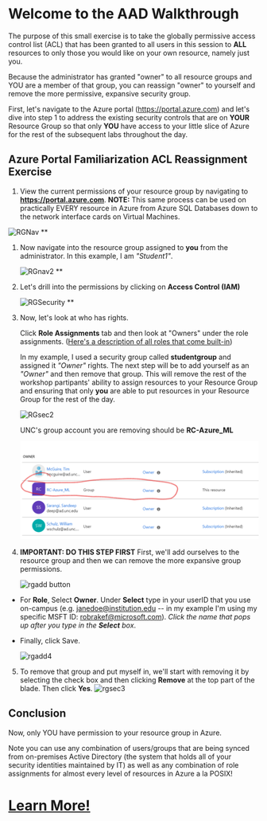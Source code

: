 # Welcome to the AAD Walkthrough 
The purpose of this small exercise is to take the globally permissive access control list (ACL) that has been granted to all users in this session to **ALL** resources to only those you would like on your own resource, namely just you. 

Because the administrator has granted "owner" to all resource groups and YOU are a member of that group, you can reassign "owner" to yourself and remove the more permissive, expansive security group.

First, let's navigate to the Azure portal (https://portal.azure.com) and let's dive into step 1 to address the existing security controls that are on **YOUR** Resource Group so that only **YOU** have access to your little slice of Azure for the rest of the subsequent labs throughout the day.

## Azure Portal Familiarization ACL Reassignment Exercise
1. View the current permissions of your resource group by navigating to **https://portal.azure.com**. **NOTE:** This same process can be used on practically EVERY resource in Azure from Azure SQL Databases down to the network interface cards on Virtual Machines.

![RGNav](images/RGNav.jpg)
** 

1. Now navigate into the resource group assigned to **you** from the administrator. In this example, I am *"Student1"*.

    ![RGnav2](images/rgnav2.jpg)
**

2. Let's drill into the permissions by clicking on **Access Control (IAM)**

    ![RGSecurity](images/rgsec1.jpg)
**

3. Now, let's look at who has rights.

    Click **Role Assignments** tab and then look at "Owners" under the  role assignments. ([Here's a description of all roles that come built-in](https://docs.microsoft.com/en-us/azure/active-directory/users-groups-roles/directory-assign-admin-roles))

    In my example, I used a security group called **studentgroup** and assigned it *"Owner"* rights. The next step will be to add yourself as an *"Owner"* and then remove that group. This will remove the rest of the workshop partipants' ability to assign resources to your Resource Group and ensuring that only **you** are able to put resources in your Resource Group for the rest of the day.

    ![RGsec2](images/rgsec2.jpg)

    UNC's group account you are removing should be **RC-Azure_ML** 
    <br>
    
    ![RGUNC](images/AAD-UNC.png)
4. **IMPORTANT: DO THIS STEP FIRST** First, we'll add ourselves to the resource group and then we can remove the more expansive group permissions. 

    ![rgadd button](images/rgadd.jpg)

- For **Role**, Select **Owner**. Under **Select** type in your userID that you use on-campus (e.g. janedoe@institution.edu -- in my example I'm using my specific MSFT ID: robrakef@microsoft.com). *Click the name that pops up after you type in the **Select** box*. 

-  Finally, click Save.

    ![rgadd4](images/rgsec4.jpg)
5. To remove that group and put myself in, we'll start with removing it by selecting the check box and then clicking **Remove** at the top part of the blade. Then click **Yes**.
    ![rgsec3](images/rgsec3.jpg)


## Conclusion
Now, only YOU have permission to your resource group in Azure. 

Note you can use any combination of users/groups that are being synced from on-premises Active Directory (the system that holds all of your security identities maintained by IT) as well as any combination of role assignments for almost every level of resources in Azure a la POSIX!

# [Learn More!](https://docs.microsoft.com/en-us/azure/active-directory/users-groups-roles/directory-overview-user-model)